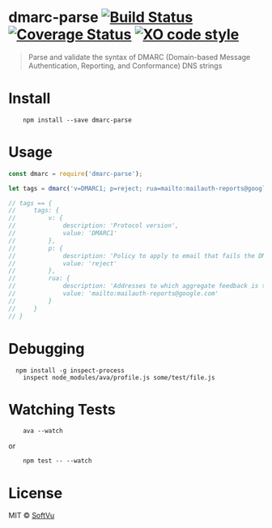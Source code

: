 # dmarc-parse [![Build Status](https://travis-ci.org/softvu/dmarc-parse.svg?branch=master)](https://travis-ci.org/softvu/dmarc-parse) [![Coverage Status](https://coveralls.io/repos/github/softvu/dmarc-parse/badge.svg?branch=master)](https://coveralls.io/github/softvu/dmarc-parse?branch=master) [![XO code style](https://img.shields.io/badge/code_style-XO-5ed9c7.svg)](https://github.com/sindresorhus/xo)
> Parse and validate the syntax of DMARC (Domain-based Message Authentication, Reporting, and Conformance) DNS strings

# Install

		npm install --save dmarc-parse

# Usage

```javascript
const dmarc = require('dmarc-parse');

let tags = dmarc('v=DMARC1; p=reject; rua=mailto:mailauth-reports@google.com');

// tags == {
//     tags: {
//         v: {
//             description: 'Protocol version',
//             value: 'DMARC1'
//         },
//         p: {
//             description: 'Policy to apply to email that fails the DMARC check. Can be "none", "quarantine", or "reject". "none" is used to collect feedback and gain visibility into email streams without impacting existing flows.',
//             value: 'reject'
//         },
//         rua: {
//             description: 'Addresses to which aggregate feedback is to be sent (comma-separated plain-text list of DMARC URIs',
//             value: 'mailto:mailauth-reports@google.com'
//         }
//     }
// }
```

# Debugging

	  npm install -g inspect-process
		inspect node_modules/ava/profile.js some/test/file.js

# Watching Tests

		ava --watch

or

		npm test -- --watch

# License

MIT © [SoftVu](https://softvu.com)
